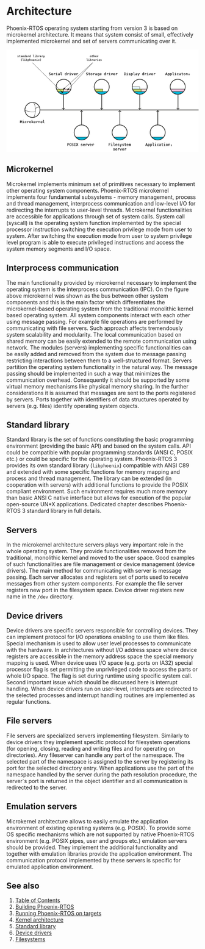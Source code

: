 # Architecture

Phoenix-RTOS operating system starting from version 3 is based on microkernel architecture. It means that system consist of small, effectively implemented microkernel and set of servers communicating over it.

<img src="_images/arch1.png" >

## Microkernel
Microkernel implements minimum set of primitives necessary to implement other operating system components. Phoenix-RTOS microkernel implements four fundamental subsystems - memory management, process and thread management, interprocess communication and low-level I/O for redirecting the interrupts to user-level threads. Microkernel functionalities are accessible for applications through set of system calls. System call (syscall) is the operating system function implemented by the special processor instruction switching the execution privilege mode from user to system. After switching the execution mode from user to system privilege level program is able to execute privileged instructions and access the system memory segments and I/O space.

## Interprocess communication
The main functionality provided by microkernel necessary to implement the operating system is the interprocess communication (IPC). On the figure above microkernel was shown as the bus between other system components and this is the main factor which differentiates the microkernel-based operating system from the traditional monolithic kernel based operating system. All system components interact with each other using message passing. For example file operations are performed by communicating with file servers. Such approach affects tremendously system scalability and modularity. The local communication based on shared memory can be easily extended to the remote communication using network. The modules (servers) implementing specific functionalities can be easily added and removed from the system due to message passing restricting interactions between them to a well-structured format. Servers partition the operating system functionality in the natural way. The message passing should be implemented in such a way that minimizes the communication overhead. Consequently it should be supported by some virtual memory mechanisms like physical memory sharing. In the further considerations it is assumed that messages are sent to the ports registered by servers. Ports together with identifiers of data structures operated by servers (e.g. files) identify operating system objects.

## Standard library
Standard library is the set of functions constituting the basic programming environment (providing the basic API) and based on the system calls. API could be compatible with popular programming standards (ANSI C, POSIX etc.) or could be specific for the operating system. Phoenix-RTOS 3 provides its own standard library (`libphoenix`) compatible with ANSI C89 and extended with some specific functions for memory mapping and process and thread management. The library can be extended (in cooperation with servers) with additional functions to provide the POSIX compliant environment. Such environment requires much more memory than basic ANSI C native interface but allows for execution of the popular open-source UN*X applications. Dedicated chapter describes Phoenix-RTOS 3 standard library in full details.

## Servers
In the microkernel architecture servers plays very important role in the whole operating system. They provide functionalities removed from the traditional, monolithic kernel and moved to the user space. Good examples of such functionalities are file management or device management (device drivers). The main method for communicating with server is message passing. Each server allocates and registers set of ports used to receive messages from other system components. For example the file server registers new port in the filesystem space. Device driver registers new name in the `/dev` directory.

## Device drivers
Device drivers are specific servers responsible for controlling devices. They can implement protocol for I/O operations enabling to use them like files. Special mechanism is used to allow user level processes to communicate with the hardware. In architectures without I/O address space where device registers are accessible in the memory address space the special memory mapping is used. When device uses I/O space (e.g. ports on IA32) special processor flag is set permitting the unprivileged code to access the parts or whole I/O space. The flag is set during runtime using specific system call. Second important issue which should be discussed here is interrupt handling. When device drivers run on user-level, interrupts are redirected to the selected processes and interrupt handling routines are implemented as regular functions.

## File servers
File servers are specialized servers implementing filesystem. Similarly to device drivers they implement specific protocol for filesystem operations (for opening, closing, reading and writing files and for operating on directories). Any fileserver can handle any part of the namespace. The selected part of the namespace is assigned to the server by registering its port for the selected directory entry. When applications use the part of the namespace handled by the server during the path resolution procedure, the server`s port is returned in the object identifier and all communication is redirected to the server.

## Emulation servers

Microkernel architecture allows to easily emulate the application environment of existing operating systems (e.g. POSIX). To provide some OS specific mechanisms which are not supported by native Phoenix-RTOS environment (e.g. POSIX pipes, user and groups etc.) emulation servers should be provided. They implement the additional functionality and together with emulation libraries provide the application environment. The communication protocol implemented by these servers is specific for emulated application environment.

## See also

1. [Table of Contents](README.md)
2. [Building Phoenix-RTOS](building/README.md)
3. [Running Phoenix-RTOS on targets](quickstart/README.md)
4. [Kernel architecture](kernel/README.md)
5. [Standard library](libphoenix/README.md)
6. [Device drivers](devices/README.md)
7. [Filesystems](filesystems/README.md)